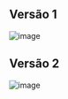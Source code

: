 ## Versão 1
![image](https://github.com/user-attachments/assets/931b8b88-a9e6-4eb0-aa9b-367f22b65bec)

## Versão 2
![image](https://github.com/user-attachments/assets/57591481-8660-4d3c-a492-7b81f02da291)



